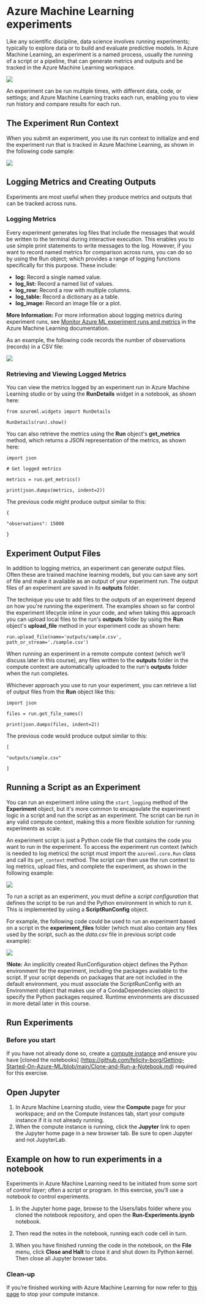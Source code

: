 # Azure Machine Learning experiments

Like any scientific discipline, data science involves running experiments; typically to explore data or to build and evaluate predictive models. In Azure Machine Learning, an experiment is a named process, usually the running of a script or a pipeline, that can generate metrics and outputs and be tracked in the Azure Machine Learning workspace.

![](https://github.com/felicity-borg/Getting-Started-On-Azure-ML/blob/main/Images/Azure-ML-Experiments.PNG)

An experiment can be run multiple times, with different data, code, or settings; and Azure Machine Learning tracks each run, enabling you to view run history and compare results for each run.

## The Experiment Run Context
When you submit an experiment, you use its run context to initialize and end the experiment run that is tracked in Azure Machine Learning, as shown in the following code sample:

![](https://github.com/felicity-borg/Getting-Started-On-Azure-ML/blob/main/Images/1.PNG)

## Logging Metrics and Creating Outputs
Experiments are most useful when they produce metrics and outputs that can be tracked across runs.

### Logging Metrics
Every experiment generates log files that include the messages that would be written to the terminal during interactive execution. This enables you to use simple print statements to write messages to the log. However, if you want to record named metrics for comparison across runs, you can do so by using the Run object; which provides a range of logging functions specifically for this purpose. These include:

* **log:** Record a single named value.
* **log_list:** Record a named list of values.
* **log_row:** Record a row with multiple columns.
* **log_table:** Record a dictionary as a table.
* **log_image:** Record an image file or a plot.

**More Information:** For more information about logging metrics during experiment runs, see [Monitor Azure ML experiment runs and metrics](https://aka.ms/AA70zf6) in the Azure Machine Learning documentation.

As an example, the following code records the number of observations (records) in a CSV file:

![](https://github.com/felicity-borg/Getting-Started-On-Azure-ML/blob/main/Images/2.PNG)

### Retrieving and Viewing Logged Metrics
You can view the metrics logged by an experiment run in Azure Machine Learning studio or by using the **RunDetails** widget in a notebook, as shown here:

`from azureml.widgets import RunDetails`

`RunDetails(run).show()`

You can also retrieve the metrics using the **Run** object's **get_metrics** method, which returns a JSON representation of the metrics, as shown here:

`import json`

`# Get logged metrics`


`metrics = run.get_metrics()`

`print(json.dumps(metrics, indent=2))`

The previous code might produce output similar to this:

`{`

  `"observations": 15000`
  
`}` 

## Experiment Output Files
In addition to logging metrics, an experiment can generate output files. Often these are trained machine learning models, but you can save any sort of file and make it available as an output of your experiment run. The output files of an experiment are saved in its **outputs** folder.

The technique you use to add files to the outputs of an experiment depend on how you're running the experiment. The examples shown so far control the experiment lifecycle inline in your code, and when taking this approach you can upload local files to the run's **outputs** folder by using the **Run** object's **upload_file** method in your experiment code as shown here:

`run.upload_file(name='outputs/sample.csv', path_or_stream='./sample.csv')`

When running an experiment in a remote compute context (which we'll discuss later in this course), any files written to the **outputs** folder in the compute context are automatically uploaded to the run's **outputs** folder when the run completes.

Whichever approach you use to run your experiment, you can retrieve a list of output files from the **Run** object like this:

`import json`

`files = run.get_file_names()`

`print(json.dumps(files, indent=2))`

The previous code would produce output similar to this:

`[`

  `"outputs/sample.csv"`
  
`]`

## Running a Script as an Experiment
You can run an experiment inline using the `start_logging` method of the **Experiment** object, but it's more common to encapsulate the experiment logic in a script and run the script as an experiment. The script can be run in any valid compute context, making this a more flexible solution for running experiments as scale.

An experiment script is just a Python code file that contains the code you want to run in the experiment. To access the experiment run context (which is needed to log metrics) the script must import the `azureml.core.Run` class and call its `get_context` method. The script can then use the run context to log metrics, upload files, and complete the experiment, as shown in the following example:

![](https://github.com/felicity-borg/Getting-Started-On-Azure-ML/blob/main/Images/3.PNG)

To run a script as an experiment, you must define a *script configuration* that defines the script to be run and the Python environment in which to run it. This is implemented by using a **ScriptRunConfig** object.

For example, the following code could be used to run an experiment based on a script in the **experiment_files** folder (which must also contain any files used by the script, such as the *data.csv* file in previous script code example):

![](https://github.com/felicity-borg/Getting-Started-On-Azure-ML/blob/main/Images/4.PNG)

**!Note:** 
An implicitly created RunConfiguration object defines the Python environment for the experiment, including the packages available to the script. If your script depends on packages that are not included in the default environment, you must associate the ScriptRunConfig with an Environment object that makes use of a CondaDependencies object to specify the Python packages required. Runtime environments are discussed in more detail later in this course.

## Run Experiments

### Before you start

If you have not already done so, create a [compute instance](https://github.com/felicity-borg/Getting-Started-On-Azure-ML/blob/main/Azure-ML-Studio.md) and ensure you have [cloned the notebooks] (https://github.com/felicity-borg/Getting-Started-On-Azure-ML/blob/main/Clone-and-Run-a-Notebook.md) required for this exercise.

## Open Jupyter

1. In Azure Machine Learning studio, view the **Compute** page for your workspace; and on the Compute Instances tab, start your compute instance if it is not already running.
2. When the compute instance is running, click the **Jupyter** link to open the Jupyter home page in a new browser tab. Be sure to open Jupyter and not JupyterLab.


## Example on how to run experiments in a notebook
Experiments in Azure Machine Learning need to be initiated from some sort of *control layer*; often a script or program. In this exercise, you’ll use a notebook to control experiments.

1. In the Jupyter home page, browse to the Users/labs folder where you cloned the notebook repository, and open the **Run-Experiments.ipynb** notebook.

2. Then read the notes in the notebook, running each code cell in turn.

3. When you have finished running the code in the notebook, on the **File** menu, click **Close and Halt** to close it and shut down its Python kernel. Then close all Jupyter browser tabs.

### Clean-up
If you’re finished working with Azure Machine Learning for now refer to [this page](https://github.com/felicity-borg/Getting-Started-On-Azure-ML/blob/main/Stop-Compute-Instance.md) to stop your compute instance.  
